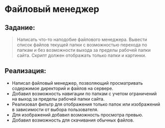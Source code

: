 # Файловый менеджер

## Задание:

> Написать что-то наподобие файлового менеджера. Вывести список файлов текущей папки с возможностью перехода по папкам и без возможности выхода за пределы рабочей папки сайта. Скрипт должен отображать только папки и картинки.

## Реализация:

- Написал файловый менеджер, позволяющий просматривать содержимое директорий и файлов на сервере.
- Добавил возможность навигации по папкам с учетом ограничений на выход за пределы рабочей папки сайта.
- Реализовал фильтр для отображения только папок или изображений в зависимости от выбора пользователя.
- Для изображений добавил возможность просмотра превью.
- Добавил возможность для скачивания обычных файлов.
